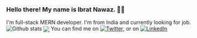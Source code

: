 ### Hello there! My name is Ibrat Nawaz. 👋🤓
I'm full-stack MERN developer. I'm from India and currently looking for job.
![Github stats](https://github-readme-stats.vercel.app/api?username=nawazibrat&theme=merko&show_icons=true)
<img align="center" src="https://github-readme-stats.vercel.app/api/top-langs/?username=nawazibrat&theme=tokyonight" />
You can find me on [![Twitter][1.2]][1], or on [![LinkedIn][2.2]][2]
<!-- Icons -->

[1.2]: http://i.imgur.com/wWzX9uB.png
[2.2]: https://raw.githubusercontent.com/MartinHeinz/MartinHeinz/master/linkedin-3-16.png

<!-- Links to your social media accounts -->

[1]: https://twitter.com/IbratNawaz
[2]: https://www.linkedin.com/in/ibrat-nawaz-08b677183/
